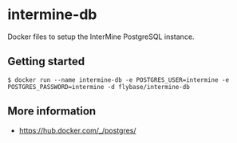# intermine-db

Docker files to setup the InterMine PostgreSQL instance.

## Getting started

```
$ docker run --name intermine-db -e POSTGRES_USER=intermine -e POSTGRES_PASSWORD=intermine -d flybase/intermine-db
```
## More information

* https://hub.docker.com/_/postgres/
